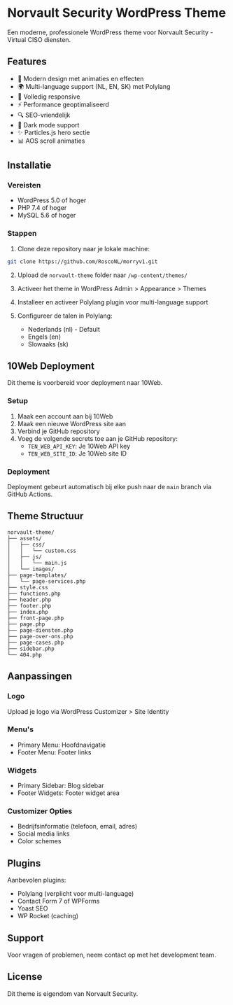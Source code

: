 # Norvault Security WordPress Theme

Een moderne, professionele WordPress theme voor Norvault Security - Virtual CISO diensten.

## Features

- 🚀 Modern design met animaties en effecten
- 🌍 Multi-language support (NL, EN, SK) met Polylang
- 📱 Volledig responsive
- ⚡ Performance geoptimaliseerd
- 🔍 SEO-vriendelijk
- 🎨 Dark mode support
- ✨ Particles.js hero sectie
- 📊 AOS scroll animaties

## Installatie

### Vereisten

- WordPress 5.0 of hoger
- PHP 7.4 of hoger
- MySQL 5.6 of hoger

### Stappen

1. Clone deze repository naar je lokale machine:
```bash
git clone https://github.com/RoscoNL/morryv1.git
```

2. Upload de `norvault-theme` folder naar `/wp-content/themes/`

3. Activeer het theme in WordPress Admin > Appearance > Themes

4. Installeer en activeer Polylang plugin voor multi-language support

5. Configureer de talen in Polylang:
   - Nederlands (nl) - Default
   - Engels (en)
   - Slowaaks (sk)

## 10Web Deployment

Dit theme is voorbereid voor deployment naar 10Web. 

### Setup

1. Maak een account aan bij 10Web
2. Maak een nieuwe WordPress site aan
3. Verbind je GitHub repository
4. Voeg de volgende secrets toe aan je GitHub repository:
   - `TEN_WEB_API_KEY`: Je 10Web API key
   - `TEN_WEB_SITE_ID`: Je 10Web site ID

### Deployment

Deployment gebeurt automatisch bij elke push naar de `main` branch via GitHub Actions.

## Theme Structuur

```
norvault-theme/
├── assets/
│   ├── css/
│   │   └── custom.css
│   ├── js/
│   │   └── main.js
│   └── images/
├── page-templates/
│   └── page-services.php
├── style.css
├── functions.php
├── header.php
├── footer.php
├── index.php
├── front-page.php
├── page.php
├── page-diensten.php
├── page-over-ons.php
├── page-cases.php
├── sidebar.php
└── 404.php
```

## Aanpassingen

### Logo
Upload je logo via WordPress Customizer > Site Identity

### Menu's
- Primary Menu: Hoofdnavigatie
- Footer Menu: Footer links

### Widgets
- Primary Sidebar: Blog sidebar
- Footer Widgets: Footer widget area

### Customizer Opties
- Bedrijfsinformatie (telefoon, email, adres)
- Social media links
- Color schemes

## Plugins

Aanbevolen plugins:
- Polylang (verplicht voor multi-language)
- Contact Form 7 of WPForms
- Yoast SEO
- WP Rocket (caching)

## Support

Voor vragen of problemen, neem contact op met het development team.

## License

Dit theme is eigendom van Norvault Security.